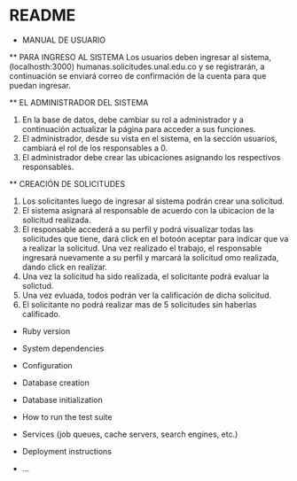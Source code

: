 # README


* MANUAL DE USUARIO

** PARA INGRESO AL SISTEMA
Los usuarios deben ingresar al sistema, (localhosth:3000) humanas.solicitudes.unal.edu.co y se registrarán, a continuación se enviará correo de confirmación de la cuenta para que puedan ingresar.

** EL ADMINISTRADOR DEL SISTEMA
1. En la base de datos, debe cambiar su rol a administrador y a continuación actualizar la página para acceder a sus funciones.
2. El administrador, desde su vista en el sistema, en la sección usuarios,  cambiará el rol de los responsables a 0.
3. El administrador  debe crear las ubicaciones asignando los respectivos responsables.

** CREACIÓN DE SOLICITUDES
1. Los solicitantes luego de ingresar al sistema podrán crear una solicitud.
4. El sistema asignará al responsable de acuerdo con la ubicacion de la solicitud realizada.
5. El responsable accederá a su perfil y podrá visualizar todas las solicitudes que tiene, dará click en el botoón aceptar para indicar que va a realizar la solicitud. Una vez realizado el trabajo, el responsable ingresará nuevamente a su perfil  y marcará la solicitud omo realizada, dando click en realizar.
6. Una vez la solicitud ha sido realizada, el solicitante podrá evaluar la solictud.
7. Una vez evluada, todos podrán ver la calificación de dicha solicitud.
8. El solicitante no podrá realizar mas de 5 solicitudes sin haberlas calificado.




* Ruby version

* System dependencies

* Configuration

* Database creation

* Database initialization

* How to run the test suite

* Services (job queues, cache servers, search engines, etc.)

* Deployment instructions

* ...
